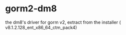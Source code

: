 # gorm2-dm8
the dm8's driver for gorm v2, extract from the installer ( v8.1.2.128_ent_x86_64_ctm_pack4)
